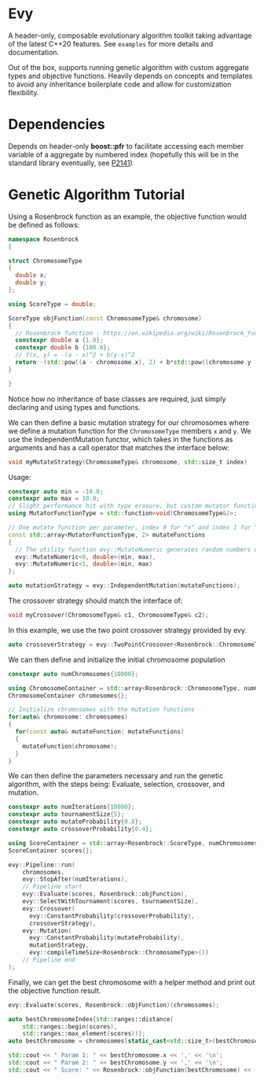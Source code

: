 # Evy

A header-only, composable evolutionary algorithm toolkit taking advantage of the latest C++20 features. See `examples` for more details and documentation.

Out of the box, supports running genetic algorithm with custom aggregate types and objective functions. Heavily depends on concepts and templates to avoid any inheritance boilerplate code and allow for customization flexibility.

# Dependencies

Depends on header-only __boost::pfr__ to facilitate accessing each member variable of a aggregate by numbered index (hopefully this will be in the standard library eventually, see [P2141](https://www.open-std.org/jtc1/sc22/wg21/docs/papers/2020/p2141r0.html))

# Genetic Algorithm Tutorial

Using a Rosenbrock function as an example, the objective function would be defined as follows:

```C++
namespace Rosenbrock
{

struct ChromosomeType
{
  double x;
  double y;
};

using ScoreType = double;

ScoreType objFunction(const ChromosomeType& chromosome)
{
  // Rosenbrock function - https://en.wikipedia.org/wiki/Rosenbrock_function 
  constexpr double a {1.0};
  constexpr double b {100.0};
  // f(x, y) = -(a - x)^2 + b(y-x)^2
  return -(std::pow((a - chromosome.x), 2) + b*std::pow((chromosome.y - std::pow(chromosome.x, 2)), 2));
}

}
```

Notice how no inheritance of base classes are required, just simply declaring and using types and functions.

We can then define a basic mutation strategy for our chromosomes where we define a mutation function for the `ChromosomeType` members `x` and `y`.
We use the IndependentMutation functor, which takes in the functions as arguments and has a call operator that matches the interface below:

```C++
void myMutateStrategy(ChromosomeType& chromosome, std::size_t index)
```

Usage:


```C++
constexpr auto min = -10.0;
constexpr auto max = 10.0;
// Slight performance hit with type erasure, but custom mutator functions could be substituted instead
using MutatorFunctionType = std::function<void(ChromosomeType&)>;

// One mutate function per parameter, index 0 for "x" and index 1 for "y"
const std::array<MutatorFunctionType, 2> mutateFunctions
{
  // The utility function evy::MutateNumeric generates random numbers with a uniform distribution for integer or floating point types. 
  evy::MutateNumeric<0, double>(min, max),
  evy::MutateNumeric<1, double>(min, max)
};

auto mutationStrategy = evy::IndependentMutation(mutateFunctions);
```

The crossover strategy should match the interface of:

```C++
void myCrossover(ChromosomeType& c1, ChromosomeType& c2);
```

In this example, we use the two point crossover strategy provided by evy.

```C++
auto crossoverStrategy = evy::TwoPointCrossover<Rosenbrock::ChromosomeType>{}; ```
```

We can then define and initialize the initial chromosome population

```C++
constexpr auto numChromosomes{10000};

using ChromosomeContainer = std::array<Rosenbrock::ChromosomeType, numChromosomes>;
ChromosomeContainer chromosomes{};

// Initialize chromosomes with the mutation functions
for(auto& chromosome: chromosomes)
{
  for(const auto& mutateFunction: mutateFunctions)
  {
    mutateFunction(chromosome);
  }
}
```

We can then define the parameters necessary and run the genetic algorithm, with the steps being: Evaluate, selection, crossover, and mutation.

```C++
constexpr auto numIterations{10000};
constexpr auto tournamentSize{5};
constexpr auto mutateProbability{0.8};
constexpr auto crossoverProbability{0.4};

using ScoreContainer = std::array<Rosenbrock::ScoreType, numChromosomes>;
ScoreContainer scores{};

evy::Pipeline::run(
    chromosomes, 
    evy::StopAfter(numIterations),
    // Pipeline start
    evy::Evaluate(scores, Rosenbrock::objFunction),
    evy::SelectWithTournament(scores, tournamentSize),
    evy::Crossover(
      evy::ConstantProbability(crossoverProbability), 
      crossoverStrategy),
    evy::Mutation(
      evy::ConstantProbability(mutateProbability), 
      mutationStrategy,
      evy::compileTimeSize<Rosenbrock::ChromosomeType>())
    // Pipeline end
);
```

Finally, we can get the best chromosome with a helper method and print out the objective function result.

```C++
evy::Evaluate(scores, Rosenbrock::objFunction)(chromosomes);

auto bestChromosomeIndex{std::ranges::distance(
    std::ranges::begin(scores),
    std::ranges::max_element(scores))};
auto bestChromosome = chromosomes[static_cast<std::size_t>(bestChromosomeIndex)];

std::cout << " Param 1: " << bestChromosome.x << ',' << '\n';
std::cout << " Param 2: " << bestChromosome.y << ',' << '\n';
std::cout << " Score: " << Rosenbrock::objFunction(bestChromosome) << '\n';
```
